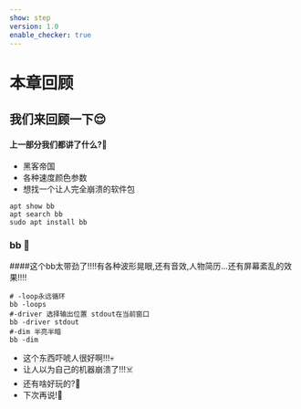 ```yaml
---
show: step
version: 1.0
enable_checker: true
---
```


# 本章回顾

## 我们来回顾一下😌

#### 上一部分我们都讲了什么?🤔

- 黑客帝国
- 各种速度颜色参数
- 想找一个让人完全崩溃的软件包

```shell 
apt show bb
apt search bb
sudo apt install bb
```

### bb 👻
####这个bb太带劲了!!!!有各种波形晃眼,还有音效,人物简历...还有屏幕紊乱的效果!!!!
```shell 
# -loop永远循环
bb -loops
#-driver 选择输出位置 stdout在当前窗口
bb -driver stdout
#-dim 半亮半暗
bb -dim
```

- 这个东西吓唬人很好啊!!!💀
- 让人以为自己的机器崩溃了!!!☠️
- 还有啥好玩的?👻
- 下次再说!👋




